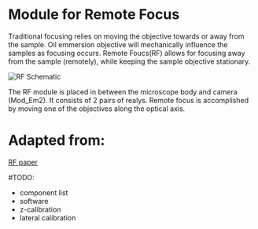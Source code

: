 # Module for Remote Focus

Traditional focusing relies on moving the objective towards or away from the sample. Oil emmersion objective will mechanically influence the samples as focusing occurs. Remote Foucs(RF) allows for focusing away from the sample (remotely), while keeping the sample objective stationary. 


![RF Schematic](https://github.com/YipLab/IX83-Modules/blob/master/RemoteFocus/images/schematic.png)


The RF module is placed in between the microscope body and camera (Mod_Em2). It consists of 2 pairs of realys. Remote focus is accomplished by moving one of the objectives along the optical axis.


# Adapted from:
[RF paper](https://calico.github.io/remote_refocus/)

#TODO:
* component list
* software
* z-calibration
* lateral calibration
